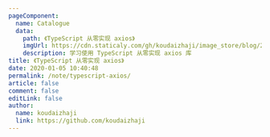 ```yaml
---
pageComponent:
  name: Catalogue
  data:
    path: 《TypeScript 从零实现 axios》
    imgUrl: https://cdn.staticaly.com/gh/koudaizhaji/image_store/blog/20200105104632.png
    description: 学习使用 TypeScript 从零实现 axios 库
title: 《TypeScript 从零实现 axios》
date: 2020-01-05 10:40:48
permalink: /note/typescript-axios/
article: false
comment: false
editLink: false
author:
  name: koudaizhaji
  link: https://github.com/koudaizhaji
---
```

